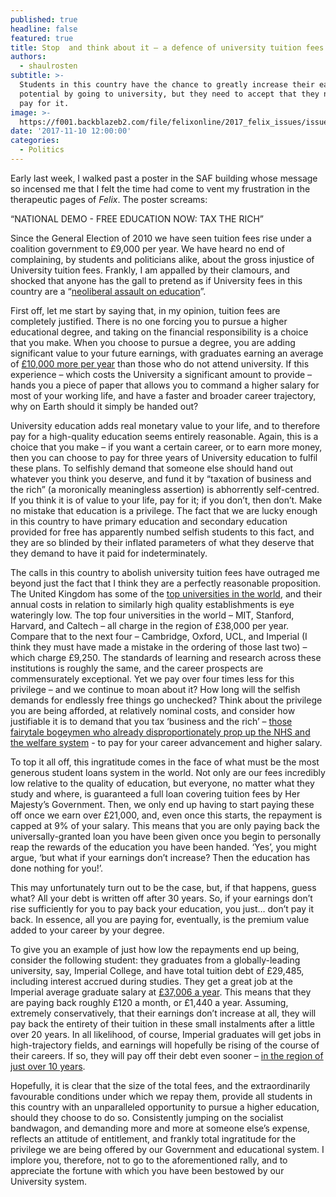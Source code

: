 ```yaml
---
published: true
headline: false
featured: true
title: Stop  and think about it – a defence of university tuition fees
authors:
  - shaulrosten
subtitle: >-
  Students in this country have the chance to greatly increase their earning
  potential by going to university, but they need to accept that they need to
  pay for it.
image: >-
  https://f001.backblazeb2.com/file/felixonline/2017_felix_issues/issue_1675/1675_politics_education.jpg
date: '2017-11-10 12:00:00'
categories:
  - Politics
---
```

Early last week, I walked past a poster in the SAF building whose message so incensed me that I felt the time had come to vent my frustration in the therapeutic pages of _Felix_. The poster screams:

“NATIONAL DEMO - FREE EDUCATION NOW: TAX THE RICH” 

Since the General Election of 2010 we have seen tuition fees rise under a coalition government to £9,000 per year. We have heard no end of complaining, by students and politicians alike, about the gross injustice of University tuition fees. Frankly, I am appalled by their clamours, and shocked that anyone has the gall to pretend as if University fees in this country are a “[neoliberal assault on education](http://anticuts.com/ncafc-constitution/)”.

First off, let me start by saying that, in my opinion, tuition fees are completely justified. There is no one forcing you to pursue a higher educational degree, and taking on the financial responsibility is a choice that you make. When you choose to pursue a degree, you are adding significant value to your future earnings, with graduates earning an average of [£10,000 more per year](https://www.gov.uk/government/uploads/system/uploads/attachment_data/file/610805/GLMS_2016_v2.pdf) than those who do not attend university. If this experience – which costs the University a significant amount to provide – hands you a piece of paper that allows you to command a higher salary for most of your working life, and have a faster and broader career trajectory, why on Earth should it simply be handed out?

University education adds real monetary value to your life, and to therefore pay for a high-quality education seems entirely reasonable. Again, this is a choice that you make – if you want a certain career, or to earn more money, then you can choose to pay for three years of University education to fulfil these plans. To selfishly demand that someone else should hand out whatever you think you deserve, and fund it by “taxation of business and the rich” (a moronically meaningless assertion) is abhorrently self-centred. If you think it is of value to your life, pay for it; if you don’t, then don’t. Make no mistake that education is a privilege. The fact that we are lucky enough in this country to have primary education and secondary education provided for free has apparently numbed selfish students to this fact, and they are so blinded by their inflated parameters of what they deserve that they demand to have it paid for indeterminately.

The calls in this country to abolish university tuition fees have outraged me beyond just the fact that I think they are a perfectly reasonable proposition. The United Kingdom has some of the [top universities in the world](https://www.topuniversities.com/university-rankings/world-university-rankings/2018), and their annual costs in relation to similarly high quality establishments is eye wateringly low. The top four universities in the world – MIT, Stanford, Harvard, and Caltech – all charge in the region of £38,000 per year. Compare that to the next four – Cambridge, Oxford, UCL, and Imperial (I think they must have made a mistake in the ordering of those last two) – which charge £9,250. The standards of learning and research across these institutions is roughly the same, and the career prospects are commensurately exceptional. Yet we pay over four times less for this privilege – and we continue to moan about it? How long will the selfish demands for endlessly free things go unchecked? Think about the privilege you are being afforded, at relatively nominal costs, and consider how justifiable it is to demand that you tax ‘business and the rich’ – [those fairytale bogeymen who already disproportionately prop up the NHS and the welfare system](https://www.ft.com/content/afd88af6-3645-11e7-99bd-13beb0903fa3) - to pay for your career advancement and higher salary.

To top it all off, this ingratitude comes in the face of what must be the most generous student loans system in the world. Not only are our fees incredibly low relative to the quality of education, but everyone, no matter what they study and where, is guaranteed a full loan covering tuition fees by Her Majesty’s Government. Then, we only end up having to start paying these off once we earn over £21,000, and, even once this starts, the repayment is capped at 9% of your salary. This means that you are only paying back the universally-granted loan you have been given once you begin to personally reap the rewards of the education you have been handed. ‘Yes’, you might argue, ‘but what if your earnings don’t increase? Then the education has done nothing for you!’.

This may unfortunately turn out to be the case, but, if that happens, guess what? All your debt is written off after 30 years. So, if your earnings don’t rise sufficiently for you to pay back your education, you just… don’t pay it back. In essence, all you are paying for, eventually, is the premium value added to your career by your degree.

To give you an example of just how low the repayments end up being, consider the following student: they graduates from a globally-leading university, say, Imperial College, and have total tuition debt of £29,485, including interest accrued during studies. They get a great job at the Imperial average graduate salary at [£37,006 a year](https://www.recruitment-international.co.uk/blog/2017/07/imperial-college-graduates-have-highest-earning-potential-once-leaving-uni-adzuna-reveals). This means that they are paying back roughly £120 a month, or £1,440 a year. Assuming, extremely conservatively, that their earnings don’t increase at all, they will pay back the entirety of their tuition in these small instalments after a little over 20 years. In all likelihood, of course, Imperial graduates will get jobs in high-trajectory fields, and earnings will hopefully be rising of the course of their careers. If so, they will pay off their debt even sooner – [in the region of just over 10 years](https://www.thecompleteuniversityguide.co.uk/student-loan-repayment-calculator).

Hopefully, it is clear that the size of the total fees, and the extraordinarily favourable conditions under which we repay them, provide all students in this country with an unparalleled opportunity to pursue a higher education, should they choose to do so. Consistently jumping on the socialist bandwagon, and demanding more and more at someone else’s expense, reflects an attitude of entitlement, and frankly total ingratitude for the privilege we are being offered by our Government and educational system. I implore you, therefore, not to go to the aforementioned rally, and to appreciate the fortune with which you have been bestowed by our University system.
